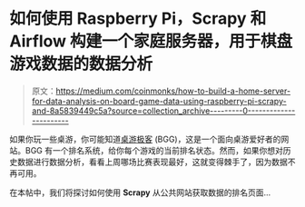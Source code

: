 # 如何使用 Raspberry Pi，Scrapy 和 Airflow 构建一个家庭服务器，用于棋盘游戏数据的数据分析

> 原文：<https://medium.com/coinmonks/how-to-build-a-home-server-for-data-analysis-on-board-game-data-using-raspberry-pi-scrapy-and-8a5839449c5a?source=collection_archive---------0----------------------->

如果你玩一些桌游，你可能知道[桌游极客](https://www.boardgamegeek.com/) (BGG)，这是一个面向桌游爱好者的网站。BGG 有一个排名系统，给你每个游戏的当前排名状态。然而，如果你想对历史数据进行数据分析，看看上周哪场比赛表现最好，这就变得棘手了，因为数据不再可用。

在本帖中，我们将探讨如何使用 **Scrapy** 从公共网站获取数据的排名页面…